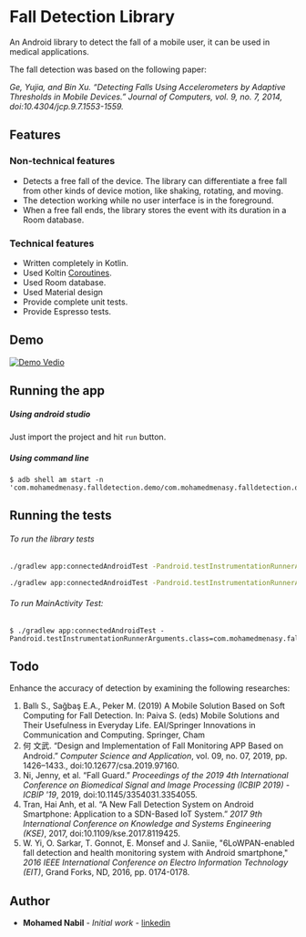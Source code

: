 #  Fall Detection Library 

An Android library to detect the fall of a mobile user, it can be used in medical applications. 

The fall detection was based on the following paper:

*Ge, Yujia, and Bin Xu. “Detecting Falls Using Accelerometers by Adaptive Thresholds in Mobile Devices.” Journal of Computers, vol. 9, no. 7, 2014, doi:10.4304/jcp.9.7.1553-1559.*

## Features

### Non-technical features

- Detects a free fall of the device. The library can differentiate a free fall from other kinds of device motion, like shaking, rotating, and moving.
- The detection working while no user interface is in the foreground.
- When a free fall ends, the library stores the event with its duration in a Room database.

### Technical features

- Written completely in Kotlin.
- Used Koltin [Coroutines](https://kotlinlang.org/docs/reference/coroutines-overview.html).
- Used Room database.
- Used Material design
- Provide complete unit tests.
- Provide Espresso tests.

## Demo

[![Demo Vedio](http://img.youtube.com/vi/KTe6MlUodhQ/0.jpg)](http://www.youtube.com/watch?v=KTe6MlUodhQ)

## Running the app

##### Using android studio

Just import the project and hit `run` button.

##### Using command line 

```
$ adb shell am start -n 'com.mohamedmenasy.falldetection.demo/com.mohamedmenasy.falldetection.demo.MainActivity'
```

## Running the tests

###### To run the library tests

```bash
./gradlew app:connectedAndroidTest -Pandroid.testInstrumentationRunnerArguments.class=com.mohamedmenasy.falldetection.FallDetectionDaoTest

./gradlew app:connectedAndroidTest -Pandroid.testInstrumentationRunnerArguments.class=com.mohamedmenasy.falldetection.FallDetectionServiceTest
```

###### To run MainActivity Test:

```
$ ./gradlew app:connectedAndroidTest -Pandroid.testInstrumentationRunnerArguments.class=com.mohamedmenasy.falldetection.demo.MainActivityTest
```

## Todo

Enhance the accuracy of detection by examining the following researches:

1. Ballı S., Sağbaş E.A., Peker M. (2019) A Mobile Solution Based on Soft Computing for Fall Detection. In: Paiva S. (eds) Mobile Solutions and Their Usefulness in Everyday Life. EAI/Springer Innovations in Communication and Computing. Springer, Cham
2. 何 文武. “Design and Implementation of Fall Monitoring APP Based on Android.” *Computer Science and Application*, vol. 09, no. 07, 2019, pp. 1426–1433., doi:10.12677/csa.2019.97160.
3. Ni, Jenny, et al. “Fall Guard.” *Proceedings of the 2019 4th International Conference on Biomedical Signal and Image Processing (ICBIP 2019)  - ICBIP '19*, 2019, doi:10.1145/3354031.3354055.
4. Tran, Hai Anh, et al. “A New Fall Detection System on Android Smartphone: Application to a SDN-Based IoT System.” *2017 9th International Conference on Knowledge and Systems Engineering (KSE)*, 2017, doi:10.1109/kse.2017.8119425.
5. W. Yi, O. Sarkar, T. Gonnot, E. Monsef and J. Saniie, "6LoWPAN-enabled fall detection and health monitoring system with Android smartphone," *2016 IEEE International Conference on Electro Information Technology (EIT)*, Grand Forks, ND, 2016, pp. 0174-0178.

## Author

- **Mohamed Nabil** - *Initial work* - [linkedin](<https://www.linkedin.com/in/mohamedmenasy/>)